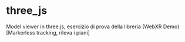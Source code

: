 # three_js
Model viewer in three.js, esercizio di prova della libreria (WebXR Demo) [Markerless tracking, rileva i piani]

